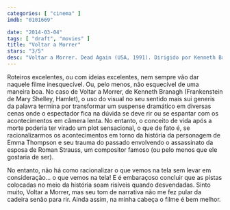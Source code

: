 ```yaml
---
categories: [ "cinema" ]
imdb: "0101669"

date: "2014-03-04"
tags: [ "draft", "movies" ]
title: "Voltar a Morrer"
stars: "3/5"
desc: "Voltar a Morrer. Dead Again (USA, 1991). Dirigido por Kenneth Branagh. Escrito por Scott Frank. Com Kenneth Branagh, Andy Garcia, Derek Jacobi, Wayne Knight, Hanna Schygulla, Campbell Scott, Emma Thompson, Jo Anderson, Christine Ebersole."
---
```

Roteiros excelentes, ou com ideias excelentes, nem sempre vão dar naquele filme inesquecível. Ou, pelo menos, não esquecível de uma maneira boa. No caso de Voltar a Morrer, de Kenneth Branagh (Frankenstein de Mary Shelley, Hamlet), o uso do visual no seu sentido mais sui generis da palavra termina por transformar um suspense dramático em diversas cenas onde o espectador fica na dúvida se deve rir ou se espantar com os acontecimentos em câmera lenta. No entanto, o conceito de vida após a morte poderia ter virado um plot sensacional, o que de fato é, se racionalizarmos os acontecimentos em torno da história da personagem de Emma Thompson e seu trauma do passado envolvendo o assassinato da esposa de Roman Strauss, um compositor famoso (ou pelo menos que ele gostaria de ser).

No entanto, não há como racionalizar o que vemos na tela sem levar em consideração... o que vemos na tela! E é embaraçoso concluir que as pistas colocadas no meio da história soam risíveis quando desvendadas. Sinto muito, Voltar a Morrer, mas seu tom de narrativa não me fez pular da cadeira senão para rir. Ainda assim, na minha cabeça o filme é bem melhor.
